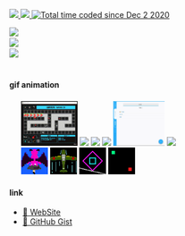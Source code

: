 <p align="left"> 
  <a href="http://twitter.com/0x0553">
    <img src="https://img.shields.io/twitter/follow/0x0553?label=followers&logo=twitter&style=flat" />
  </a>
  <a href="https://github.com/TomSuzuki">
    <img src="https://img.shields.io/github/followers/TomSuzuki?label=followers&logo=github&style=flat" />
  </a>
  <!-- <a href="https://github.com/antonkomarev/github-profile-views-counter">
    <img src="https://komarev.com/ghpvc/?username=TomSuzuki" />
  </a> -->
  <a href="https://wakatime.com/@bc3572d1-984e-4af6-bb01-4f92fa48ca0a"><img src="https://wakatime.com/badge/user/bc3572d1-984e-4af6-bb01-4f92fa48ca0a.svg" alt="Total time coded since Dec 2 2020" /></a>
</p>

<div align="left">
  <a href="https://github.com/anuraghazra/github-readme-stats">
    <img src="https://github-readme-stats.vercel.app/api?username=tomsuzuki&count_private=true&show_icons=true&hide_border=false&line_height=24&title_color=00B4E6&icon_color=00B4E6&border_color=EAEAEA&bg_color=FEFEFE&include_all_commits=true&hide_border=false">
  </a><br>
  <a href="https://github.com/anuraghazra/github-readme-stats">
    <img src="https://github-readme-stats.vercel.app/api/top-langs/?username=tomsuzuki&line_height=28&hide_border=false&langs_count=10&layout=compact&title_color=00B4E6&border_color=EAEAEA&bg_color=FEFEFE&hide_border=false">
  </a><br>
  <a href="https://github.com/anuraghazra/github-readme-stats">
    <img src="https://github-readme-stats.vercel.app/api/wakatime?username=TomSuzuki&line_height=28&layout=compact&hide_border=false&title_color=00B4E6&border_color=EAEAEA&bg_color=FEFEFE&hide_border=false">
  </a>
</div>

<br>

<!-- <img src="https://github.com/TomSuzuki/tomsuzuki/blob/master/images/stat.svg" alt="Alternative Text"/> -->

#### gif animation

<div align="left" style="margin: 1.5em;">
  <img height="80px" src="./img/10.gif" />
  <img height="80px" src="./img/11.gif" />
  <img height="80px" src="./img/12.gif" />
  <img height="80px" src="./img/13.gif" />
  <img height="80px" src="./img/14.gif" />
  <img height="80px" src="./img/15.gif" />
  <br>
  <img height="48px" src="./img/01.gif" />
  <img height="48px" src="./img/02.gif" />
  <img height="48px" src="./img/03.gif" />
  <img height="48px" src="./img/04.gif" />
</div> 


#### link
- [🍣 WebSite](https://tomsuzuki.github.io/)
- [💬 GitHub Gist](https://gist.github.com/TomSuzuki)
<!-- - [💙 Color Pallet](https://tomsuzuki.github.io/ColorPalette/) -->
<!-- - [📝 Today I Learned](https://tomsuzuki.github.io/til/) -->
